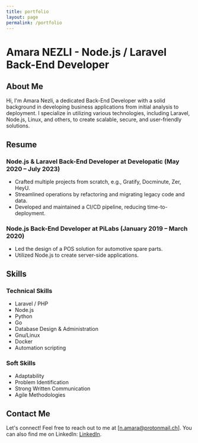 ```yaml
---
title: portfolio
layout: page
permalink: /portfolio
---
```


# Amara NEZLI - Node.js / Laravel Back-End Developer

## About Me
Hi, I'm Amara Nezli, a dedicated Back-End Developer with a solid background in developing business applications from initial analysis to deployment. I specialize in utilizing various technologies, including Laravel, Node.js, Linux, and others, to create scalable, secure, and user-friendly solutions.

## Resume

### Node.js & Laravel Back-End Developer at Developatic (May 2020 – July 2023)
- Crafted multiple projects from scratch, e.g., Gratify, Docminute, Zer, HeyU.
- Streamlined operations by refactoring and migrating legacy code and data.
- Developed and maintained a CI/CD pipeline, reducing time-to-deployment.

### Node.js Back-End Developer at PiLabs (January 2019 – March 2020)
- Led the design of a POS solution for automotive spare parts.
- Utilized Node.js to create server-side applications.

## Skills

### Technical Skills
- Laravel / PHP
- Node.js
- Python
- Go
- Database Design & Administration
- Gnu/Linux
- Docker
- Automation scripting

### Soft Skills
- Adaptability
- Problem Identification
- Strong Written Communication
- Agile Methodologies

## Contact Me
Let's connect! Feel free to reach out to me at [n.amara@protonmail.ch]. You can also find me on LinkedIn: [LinkedIn](https://www.linkedin.com/in/nezliamara).
